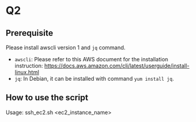 # Q2

## Prerequisite
Please install awscli version 1 and `jq` command.
- `awscli`: Please refer to this AWS document for the installation instruction: https://docs.aws.amazon.com/cli/latest/userguide/install-linux.html
- `jq`: In Debian, it can be installed with command `yum install jq`.

## How to use the script
Usage: ssh_ec2.sh <ec2_instance_name>